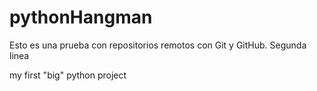 # pythonHangman

Esto es una prueba con repositorios remotos con Git y GitHub.
Segunda linea

my first "big" python project
